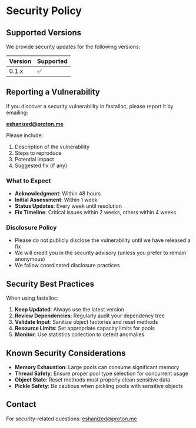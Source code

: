 # Security Policy

## Supported Versions

We provide security updates for the following versions:

| Version | Supported          |
| ------- | ------------------ |
| 0.1.x   | :white_check_mark: |

## Reporting a Vulnerability

If you discover a security vulnerability in fastalloc, please report it by emailing:

**eshanized@proton.me**

Please include:

1. Description of the vulnerability
2. Steps to reproduce
3. Potential impact
4. Suggested fix (if any)

### What to Expect

- **Acknowledgment**: Within 48 hours
- **Initial Assessment**: Within 1 week
- **Status Updates**: Every week until resolution
- **Fix Timeline**: Critical issues within 2 weeks, others within 4 weeks

### Disclosure Policy

- Please do not publicly disclose the vulnerability until we have released a fix
- We will credit you in the security advisory (unless you prefer to remain anonymous)
- We follow coordinated disclosure practices

## Security Best Practices

When using fastalloc:

1. **Keep Updated**: Always use the latest version
2. **Review Dependencies**: Regularly audit your dependency tree
3. **Validate Input**: Sanitize object factories and reset methods
4. **Resource Limits**: Set appropriate capacity limits for pools
5. **Monitor**: Use statistics collection to detect anomalies

## Known Security Considerations

- **Memory Exhaustion**: Large pools can consume significant memory
- **Thread Safety**: Ensure proper pool type selection for concurrent usage
- **Object State**: Reset methods must properly clean sensitive data
- **Pickle Safety**: Be cautious when pickling pools with sensitive objects

## Contact

For security-related questions: eshanized@proton.me
